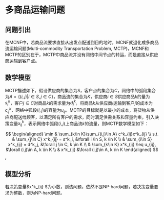# 多商品运输问题

## 问题引出

在MCNF中，若商品流要求直接从出发点配送到目的地时，MCNF就退化成多商品流运输问题(Multi-commodity Transportation Problem, MCTP)，MCNF和MCTP的区别在于，MCTP中商品流并没有网络中间节点的转运，而是直接从供应商运输到客户点。

## 数学模型

MCTP描述如下，假设供应商的集合为$S$，客户点的集合为$C$，网络中的弧段集合为$A=\{(i,j)|i\in S, j\in C\}$，商品流的集合为$K$，供应商$i\in S$供应商品$k$的量为$s^k_i$，客户$j\in C$对商品$k$的需求量为$d^k_j$，将商品$k$从供应商$i$运输到客户$j$的成本为$c^k_{ij}$，网络中弧段$(i,j)$的容量为$u_{ij}$。MCTP的目标就是以最小的成本，将货物从供应商配送给顾客，以满足所有客户的需求，同时满足供需关系和容量约束，引入决策变量$x^k_{ij}$，表示网络中弧段$(i,j)$上商品流$k$的流量，则MCTP数学模型如下：

$$
\begin{aligned}
\min & \sum_{k\in K}\sum_{(i,j)\in A} c^k_{ij}x^k_{ij} \\
    s.t. & \sum_{j\in C} x^k_{ij} = s^k_i, &\forall i \in S, k \in K \\
    & \sum_{i\in S} x^k_{ij} = d^k_j, &\forall j \in C, k \in K \\
    & \sum_{k\in K} x^k_{ij} \leq u_{ij}, &\forall (i,j)\in A, k \in K \\
        & x^k_{ij} &\forall (i,j)\in A, k \in K
\end{aligned}
$$,

## 模型分析

若决策变量$x^k_{ij} $为小数，则该问题，依然不是NP-hard问题，若决策变量要求为整数，则为NP-hard问题。